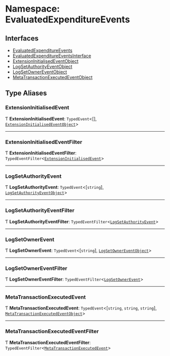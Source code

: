 # Namespace: EvaluatedExpenditureEvents

## Interfaces

- [EvaluatedExpenditureEvents](../interfaces/EvaluatedExpenditureEvents.EvaluatedExpenditureEvents.md)
- [EvaluatedExpenditureEventsInterface](../interfaces/EvaluatedExpenditureEvents.EvaluatedExpenditureEventsInterface.md)
- [ExtensionInitialisedEventObject](../interfaces/EvaluatedExpenditureEvents.ExtensionInitialisedEventObject.md)
- [LogSetAuthorityEventObject](../interfaces/EvaluatedExpenditureEvents.LogSetAuthorityEventObject.md)
- [LogSetOwnerEventObject](../interfaces/EvaluatedExpenditureEvents.LogSetOwnerEventObject.md)
- [MetaTransactionExecutedEventObject](../interfaces/EvaluatedExpenditureEvents.MetaTransactionExecutedEventObject.md)

## Type Aliases

### ExtensionInitialisedEvent

Ƭ **ExtensionInitialisedEvent**: `TypedEvent`<[], [`ExtensionInitialisedEventObject`](../interfaces/EvaluatedExpenditureEvents.ExtensionInitialisedEventObject.md)\>

___

### ExtensionInitialisedEventFilter

Ƭ **ExtensionInitialisedEventFilter**: `TypedEventFilter`<[`ExtensionInitialisedEvent`](EvaluatedExpenditureEvents.md#extensioninitialisedevent)\>

___

### LogSetAuthorityEvent

Ƭ **LogSetAuthorityEvent**: `TypedEvent`<[`string`], [`LogSetAuthorityEventObject`](../interfaces/EvaluatedExpenditureEvents.LogSetAuthorityEventObject.md)\>

___

### LogSetAuthorityEventFilter

Ƭ **LogSetAuthorityEventFilter**: `TypedEventFilter`<[`LogSetAuthorityEvent`](EvaluatedExpenditureEvents.md#logsetauthorityevent)\>

___

### LogSetOwnerEvent

Ƭ **LogSetOwnerEvent**: `TypedEvent`<[`string`], [`LogSetOwnerEventObject`](../interfaces/EvaluatedExpenditureEvents.LogSetOwnerEventObject.md)\>

___

### LogSetOwnerEventFilter

Ƭ **LogSetOwnerEventFilter**: `TypedEventFilter`<[`LogSetOwnerEvent`](EvaluatedExpenditureEvents.md#logsetownerevent)\>

___

### MetaTransactionExecutedEvent

Ƭ **MetaTransactionExecutedEvent**: `TypedEvent`<[`string`, `string`, `string`], [`MetaTransactionExecutedEventObject`](../interfaces/EvaluatedExpenditureEvents.MetaTransactionExecutedEventObject.md)\>

___

### MetaTransactionExecutedEventFilter

Ƭ **MetaTransactionExecutedEventFilter**: `TypedEventFilter`<[`MetaTransactionExecutedEvent`](EvaluatedExpenditureEvents.md#metatransactionexecutedevent)\>
